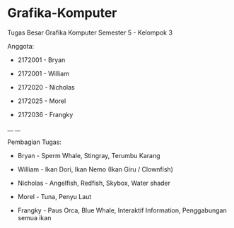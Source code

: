# Grafika-Komputer
Tugas Besar Grafika Komputer Semester 5 - Kelompok 3


Anggota:

- 2172001 - Bryan

- 2172001 - William

- 2172020 - Nicholas

- 2172025 - Morel

- 2172036 - Frangky

__
__

Pembagian Tugas:

- Bryan - Sperm Whale, Stingray, Terumbu Karang

- William - Ikan Dori, Ikan Nemo (Ikan Giru / Clownfish)

- Nicholas - Angelfish, Redfish, Skybox, Water shader

- Morel - Tuna, Penyu Laut

- Frangky - Paus Orca, Blue Whale, Interaktif Information, Penggabungan semua ikan
  
